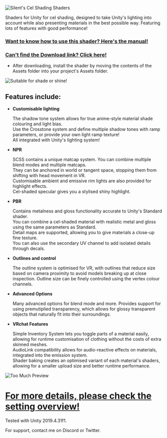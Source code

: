![Silent's Cel Shading Shaders](https://cdn.discordapp.com/attachments/414634326995763201/758190255521398784/SCSS_header_1.png)


Shaders for Unity for cel shading, designed to take Unity's lighting into account while also presenting materials in the best possible way. Featuring lots of features with good performance!
### [Want to know how to use this shader? Here's the manual!](https://gitlab.com/s-ilent/SCSS/wikis/Manual/Setting-Overview)

### [Can't find the Download link? Click here!](https://gitlab.com/s-ilent/SCSS/-/archive/master/SCSS-master.zip)

* After downloading, install the shader by moving the contents of the Assets folder into your project's Assets folder.


![Suitable for shade or shine!](https://cdn.discordapp.com/attachments/414634326995763201/758184322708275220/Crosstone_proto.jpg)


## Features include:
* **Customisable lighting**

  The shadow tone system allows for true anime-style material shade colouring and light bias.<br>
  Use the Crosstone system and define multiple shadow tones with ramp parameters, or provide your own light ramp texture!<br>
  All integrated with Unity's lighting system!

* **NPR**

  SCSS contains a unique matcap system. You can combine multiple blend modes and multiple matcaps. <br>
  They can be anchored in world or tangent space, stopping them from shifting with head movement in VR. <br>
  Customisable ambient and emissive rim lights are also provided for highlight effects. <br>
  Cel-shaded specular gives you a stylised shiny highlight.

* **PBR**

  Contains metalness and gloss functionality accurate to Unity's Standard shader. <br>
  You can combine a cel-shaded material with realistic metal and gloss using the same parameters as Standard.<br>
  Detail maps are supported, allowing you to give materials a close-up fine texture. <br>
  You can also use the secondary UV channel to add isolated details through decals.

* **Outlines and control**

  The outline system is optimised for VR, with outlines that reduce size based on camera proximity to avoid models breaking up at close inspection. Outline size can be finely controlled using the vertex colour channels.

* **Advanced Options**

  Many advanced options for blend mode and more. Provides support for using premutiplied transparency, which allows for glossy transparent objects that naturally fit into their surroundings.

* **VRchat Features**

  Simple Inventory System lets you toggle parts of a material easily, allowing for runtime customisation of clothing without the costs of extra skinned meshes.<br>
  AudioLink compatibility allows for audio-reactive effects on materials, integrated into the emission system.<br>
  Shader baking creates an optimised variant of each material's shaders, allowing for a smaller upload size and better runtime performance.


![Too Much Preview](https://cdn.discordapp.com/attachments/414634326995763201/694118872110071880/screen_10328x5640_2020-03-30_19-58-06.png.jpg)


# [For more details, please check the setting overview!](https://gitlab.com/s-ilent/SCSS/wikis/Manual/Setting-Overview)

Tested with Unity 2019.4.31f1.

For support, contact me on Discord or Twitter.
